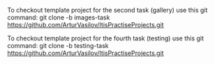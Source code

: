 To checkout template project for the second task (gallery) use this git command:
git clone -b images-task https://github.com/ArturVasilov/ItisPractiseProjects.git

To checkout template project for the fourth task (testing) use this git command:
git clone -b testing-task https://github.com/ArturVasilov/ItisPractiseProjects.git
